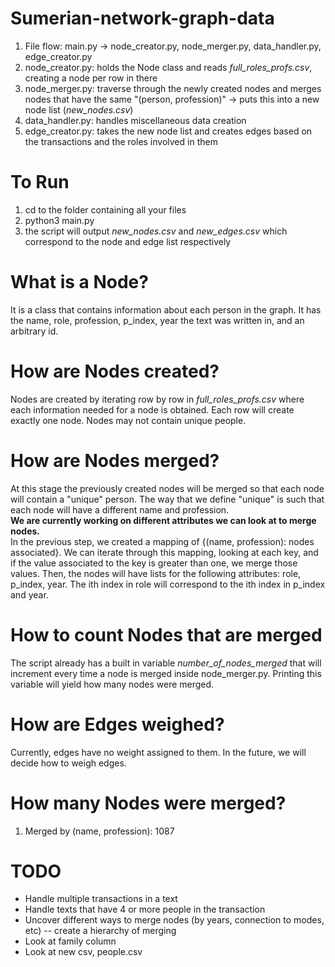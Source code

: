 # Sumerian-network-graph-data

1. File flow: main.py -> node_creator.py, node_merger.py, data_handler.py, edge_creator.py
2. node_creator.py: holds the Node class and reads *full_roles_profs.csv*, creating a node per row in there
3. node_merger.py: traverse through the newly created nodes and merges nodes that have the same "(person, profession)" ->
   puts this into a new node list (*new_nodes.csv*)
4. data_handler.py: handles miscellaneous data creation
5. edge_creator.py: takes the new node list and creates edges based on the transactions and the roles involved in them


# To Run
1. cd to the folder containing all your files
2. python3 main.py
3. the script will output *new_nodes.csv* and *new_edges.csv* which correspond to the node and edge list respectively


# What is a Node?
It is a class that contains information about each person in the graph. It has the name,
role, profession, p_index, year the text was written in, and an arbitrary id.


# How are Nodes created?
Nodes are created by iterating row by row in *full_roles_profs.csv* where each information needed for a node
is obtained. Each row will create exactly one node. Nodes may not contain unique people.


# How are Nodes merged?
At this stage the previously created nodes will be merged so that each node will contain a "unique" person.
The way that we define "unique" is such that each node will have a different name and profession. <br />
**We are currently working on different attributes we can look at to merge nodes.** <br />
In the previous step, we created a mapping of {(name, profession): nodes associated}. We can iterate through this mapping,
looking at each key, and if the value associated to the key is greater than one, we merge those values.
Then, the nodes will have lists for the following attributes: role, p_index, year. The ith index in role will correspond to
the ith index in p_index and year.


# How to count Nodes that are merged
The script already has a built in variable *number_of_nodes_merged* that will increment every time a node is merged inside
node_merger.py. Printing this variable will yield how many nodes were merged.


# How are Edges weighed?
Currently, edges have no weight assigned to them. In the future, we will decide how to weigh edges.


# How many Nodes were merged?
1. Merged by (name, profession): 1087


# TODO
- Handle multiple transactions in a text
- Handle texts that have 4 or more people in the transaction
- Uncover different ways to merge nodes (by years, connection to modes, etc) -- create a hierarchy of merging
- Look at family column
- Look at new csv, people.csv
